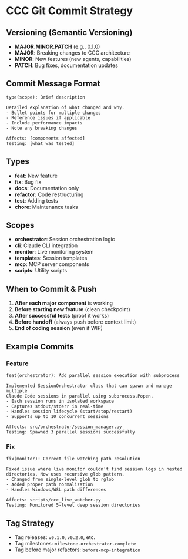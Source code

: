 # CCC Git Commit Strategy

## Versioning (Semantic Versioning)
- **MAJOR.MINOR.PATCH** (e.g., 0.1.0)
- **MAJOR**: Breaking changes to CCC architecture
- **MINOR**: New features (new agents, capabilities)
- **PATCH**: Bug fixes, documentation updates

## Commit Message Format
```
type(scope): Brief description

Detailed explanation of what changed and why.
- Bullet points for multiple changes
- Reference issues if applicable
- Include performance impacts
- Note any breaking changes

Affects: [components affected]
Testing: [what was tested]
```

## Types
- **feat**: New feature
- **fix**: Bug fix
- **docs**: Documentation only
- **refactor**: Code restructuring
- **test**: Adding tests
- **chore**: Maintenance tasks

## Scopes
- **orchestrator**: Session orchestration logic
- **cli**: Claude CLI integration
- **monitor**: Live monitoring system
- **templates**: Session templates
- **mcp**: MCP server components
- **scripts**: Utility scripts

## When to Commit & Push
1. **After each major component** is working
2. **Before starting new feature** (clean checkpoint)
3. **After successful tests** (proof it works)
4. **Before handoff** (always push before context limit)
5. **End of coding session** (even if WIP)

## Example Commits

### Feature
```
feat(orchestrator): Add parallel session execution with subprocess

Implemented SessionOrchestrator class that can spawn and manage multiple
Claude Code sessions in parallel using subprocess.Popen.
- Each session runs in isolated workspace
- Captures stdout/stderr in real-time
- Handles session lifecycle (start/stop/restart)
- Supports up to 10 concurrent sessions

Affects: src/orchestrator/session_manager.py
Testing: Spawned 3 parallel sessions successfully
```

### Fix
```
fix(monitor): Correct file watching path resolution

Fixed issue where live monitor couldn't find session logs in nested
directories. Now uses recursive glob pattern.
- Changed from single-level glob to rglob
- Added proper path normalization
- Handles Windows/WSL path differences

Affects: scripts/ccc_live_watcher.py
Testing: Monitored 5-level deep session directories
```

## Tag Strategy
- Tag releases: `v0.1.0`, `v0.2.0`, etc.
- Tag milestones: `milestone-orchestrator-complete`
- Tag before major refactors: `before-mcp-integration`